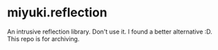 # miyuki.reflection
An intrusive reflection library.
Don't use it. I found a better alternative :D.
This repo is for archiving.
